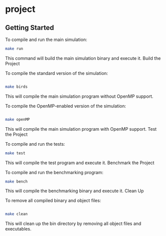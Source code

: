 # project

## Getting Started
To compile and run the main simulation:

```bash
make run
```
This command will build the main simulation binary and execute it.
Build the Project

To compile the standard version of the simulation:

```bash

make birds
```
This will compile the main simulation program without OpenMP support.

To compile the OpenMP-enabled version of the simulation:

```bash

make openMP
```
This will compile the main simulation program with OpenMP support.
Test the Project

To compile and run the tests:

```bash
make test
```
This will compile the test program and execute it.
Benchmark the Project

To compile and run the benchmarking program:

```bash
make bench
```
This will compile the benchmarking binary and execute it.
Clean Up

To remove all compiled binary and object files:

```bash

make clean
```
This will clean up the bin directory by removing all object files and executables.
